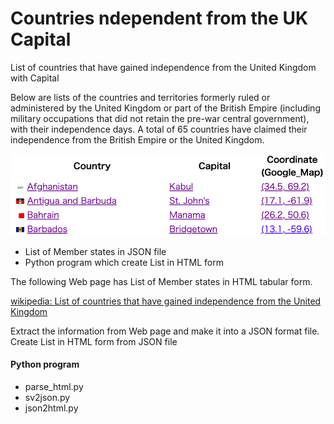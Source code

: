 Countries ndependent from the UK Capital
===============

List of countries that have gained independence from the United Kingdom with Capital

Below are lists of the countries and territories formerly ruled or administered by the United Kingdom or part of the British Empire (including military occupations that did not retain the pre-war central government), with their independence days. 
A total of 65 countries have claimed their independence from the British Empire or the United Kingdom.

![countries ndependent from the uk capital](https://github.com/ohwada/World_Countries/blob/main/countries_independent_from_uk_capital/screenshots/countries_from_uk_capital.png)

- List of Member states in JSON file
- Python program which create List in HTML form

The following Web page has List of Member states in HTML tabular form.

[wikipedia: List of countries that have gained independence from the United Kingdom](https://en.wikipedia.org/wiki/List_of_countries_that_have_gained_independence_from_the_United_Kingdom)

Extract the information from Web page
and make it into a JSON format file.
Create List in HTML form from JSON file

#### Python program
- parse_html.py
- sv2json.py
- json2html.py

